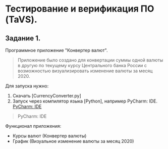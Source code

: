 # Тестирование и верификация ПО (TaVS).
## Задание 1.
Программное приложение "Конвертер валют".
> Приложение было создано для конвертации суммы одной валюты в другую по текущему курсу 
> Центрального банка России с возможностью визуализировать изменение валюты за месяц 2020.

Для запуска нужно:
1. Скачать [CurrencyConverter.py]
2. Запуск через компилятор языка [Python], например PyCharm: IDE.
[PyCharm: IDE](https://www.jetbrains.com/ru-ru/pycharm/download/#section=windows "PyCharm: IDE")

> PyCharm: IDE

Функционал приложения:
* Курсы валют (Конвертер валюты)
* График (Визуальное изменение валюты за месяц 2020)
